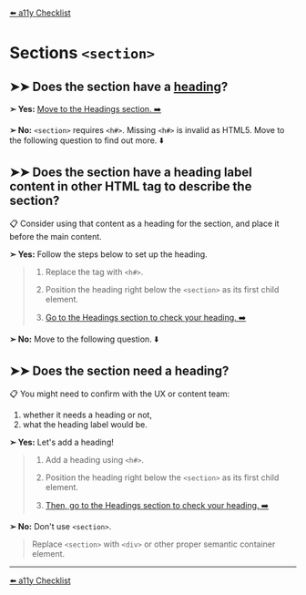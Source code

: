 [⬅️ a11y Checklist](a11y-checklist.md)

# Sections `<section>`

## ➤➤ Does the section have a [heading](headings.md)?


**➣ Yes:** 
[Move to the Headings section. ➡️](headings.md)

**➢ No:**
`<section>` requires `<h#>`. Missing `<h#>` is invalid as HTML5.
Move to the following question to find out more. ⬇️

## ➤➤ Does the section have a heading label content in other HTML tag to describe the section?

📋 Consider using that content as a heading for the section, and place it before the main content.

**➣ Yes:** Follow the steps below to set up the heading.
> 1. Replace the tag with `<h#>`.
> 
> 1. Position the heading right below the `<section>` as its first child element.
> 
> 1. [Go to the Headings section to check your heading. ➡️](headings.md)

**➢ No:**
Move to the following question. ⬇️

## ➤➤ Does the section need a heading? 

📋 You might need to confirm with the UX or content team:

1. whether it needs a heading or not,
1. what the heading label would be.

**➣ Yes:** Let's add a heading!

> 1. Add a heading using `<h#>`.
> 
> 1. Position the heading right below the `<section>` as its first child element.
> 
> 1. [Then, go to the Headings section to check your heading. ➡️](headings.md)

**➢ No:** Don't use `<section>`.

> Replace `<section>` with `<div>` or other proper semantic container element.

---
[⬅️ a11y Checklist](a11y-checklist.md)

